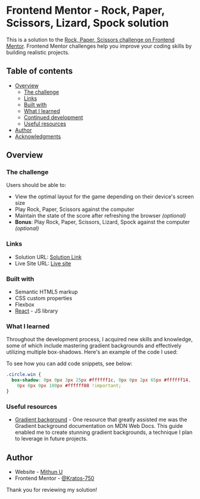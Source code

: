 # Frontend Mentor - Rock, Paper, Scissors, Lizard, Spock solution

This is a solution to the [Rock, Paper, Scissors challenge on Frontend Mentor](https://www.frontendmentor.io/challenges/rock-paper-scissors-game-pTgwgvgH). Frontend Mentor challenges help you improve your coding skills by building realistic projects.

## Table of contents

- [Overview](#overview)
  - [The challenge](#the-challenge)
  - [Links](#links)
  - [Built with](#built-with)
  - [What I learned](#what-i-learned)
  - [Continued development](#continued-development)
  - [Useful resources](#useful-resources)
- [Author](#author)
- [Acknowledgments](#acknowledgments)

## Overview

### The challenge

Users should be able to:

- View the optimal layout for the game depending on their device's screen size
- Play Rock, Paper, Scissors against the computer
- Maintain the state of the score after refreshing the browser _(optional)_
- **Bonus**: Play Rock, Paper, Scissors, Lizard, Spock against the computer _(optional)_

### Links

- Solution URL: [Solution Link](https://www.frontendmentor.io/solutions/rockpaperscissorslizardspock-game-using-react-aCnGzfGcLA)
- Live Site URL: [Live site](https://rpsls-750.netlify.app/)

### Built with

- Semantic HTML5 markup
- CSS custom properties
- Flexbox
- [React](https://reactjs.org/) - JS library

### What I learned

Throughout the development process, I acquired new skills and knowledge, some of which include mastering gradient backgrounds and effectively utilizing multiple box-shadows. Here's an example of the code I used:

To see how you can add code snippets, see below:

```css
.circle.win {
  box-shadow: 0px 0px 3px 25px #ffffff1c, 0px 0px 2px 65px #ffffff14,
    0px 0px 0px 100px #ffffff08 !important;
}
```

### Useful resources

- [Gradient background](https://developer.mozilla.org/en-US/docs/Web/CSS/gradient) - One resource that greatly assisted me was the Gradient background documentation on MDN Web Docs. This guide enabled me to create stunning gradient backgrounds, a technique I plan to leverage in future projects.

## Author

- Website - [Mithun U](https://github.com/Mithun-750)
- Frontend Mentor - [@Kratos-750](https://www.frontendmentor.io/profile/Kratos-750)

Thank you for reviewing my solution!
